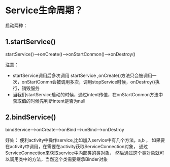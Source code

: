 # Service生命周期？

启动两种：
## 1.startService()

startService()-->onCreate()-->onStartConmon()-->onDestroy()

注意：
- startService调用后多次调用 startService ,onCreate()方法只会被调用一次，onStartConmn会被调用多次，调用stopService时候，onDestroy()执行，销毁服务
- 当我们startService启动的时候，通过intent传值，在onStartConmon方法中获取值的时候先判断intent是否为null

## 2.bindService()

bindService-->onCreate-->onBind-->unBind-->onDestroy

好处：
便利activity中操作service,比如加入service中有几个方法，a,b ，
如果要在activity中调用，在需要在activity获取ServiceConnection对象，
通过ServiceConnection来获取service中内部类的类对象，
然后通过这个类对象就可以调用类中的方法，当然这个类需要继承Binder对象







